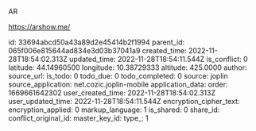 AR

https://arshow.me/

id: 33694abcd50a43a89d2e45414b2f1994
parent_id: 065f006e815644ad834e3d03b37041a9
created_time: 2022-11-28T18:54:02.313Z
updated_time: 2022-11-28T18:54:11.544Z
is_conflict: 0
latitude: 44.14960500
longitude: 10.38729333
altitude: 425.0000
author: 
source_url: 
is_todo: 0
todo_due: 0
todo_completed: 0
source: joplin
source_application: net.cozic.joplin-mobile
application_data: 
order: 1669661642302
user_created_time: 2022-11-28T18:54:02.313Z
user_updated_time: 2022-11-28T18:54:11.544Z
encryption_cipher_text: 
encryption_applied: 0
markup_language: 1
is_shared: 0
share_id: 
conflict_original_id: 
master_key_id: 
type_: 1